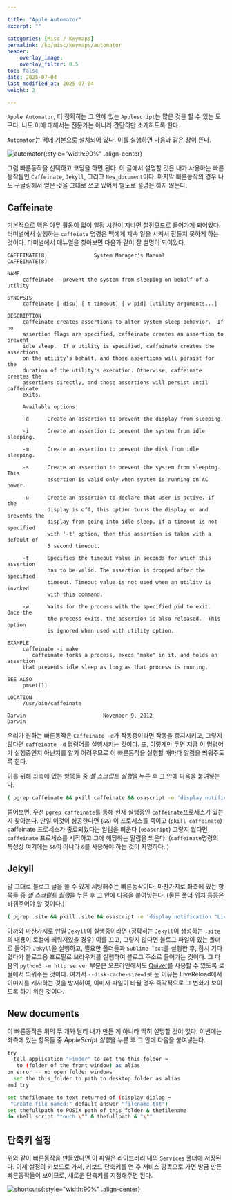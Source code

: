 ```yaml
---

title: "Apple Automator"
excerpt: ""

categories: [Misc / Keymaps]
permalink: /ko/misc/keymaps/automator
header:
    overlay_image: 
    overlay_filter: 0.5
toc: false
date: 2025-07-04
last_modified_at: 2025-07-04
weight: 2

---
```


`Apple Automator`, 더 정확히는 그 안에 있는 `Applescript`는 많은 것을 할 수 있는 도구다. 나도 이에 대해서는 전문가는 아니라 간단히만 소개하도록 한다. 

`Automator`는 맥에 기본으로 설치되어 있다. 이를 실행하면 다음과 같은 창이 뜬다. 

![automator](/assets/images/Misc/Keymaps/Automator-1.png){:style="width:90%" .align-center}

그럼 빠른동작을 선택하고 코딩을 하면 된다. 이 글에서 설명할 것은 내가 사용하는 빠른동작들인 `Caffeinate`, `Jekyll`, 그리고 `New_document`이다. 마지막 빠른동작의 경우 나도 구글링해서 얻은 것을 그대로 쓰고 있어서 별도로 설명은 하지 않는다. 

## Caffeinate

기본적으로 맥은 아무 활동이 없이 일정 시간이 지나면 절전모드로 들어가게 되어있다. 터미널에서 실행하는 `caffeiate` 명령은 맥에게 계속 일을 시켜서 잠들지 못하게 하는 것이다. 터미널에서 매뉴얼을 찾아보면 다음과 같이 잘 설명이 되어있다. 

```
CAFFEINATE(8)               System Manager's Manual              CAFFEINATE(8)

NAME
     caffeinate – prevent the system from sleeping on behalf of a utility

SYNOPSIS
     caffeinate [-disu] [-t timeout] [-w pid] [utility arguments...]

DESCRIPTION
     caffeinate creates assertions to alter system sleep behavior.  If no
     assertion flags are specified, caffeinate creates an assertion to prevent
     idle sleep.  If a utility is specified, caffeinate creates the assertions
     on the utility's behalf, and those assertions will persist for the
     duration of the utility's execution. Otherwise, caffeinate creates the
     assertions directly, and those assertions will persist until caffeinate
     exits.

     Available options:

     -d      Create an assertion to prevent the display from sleeping.

     -i      Create an assertion to prevent the system from idle sleeping.

     -m      Create an assertion to prevent the disk from idle sleeping.

     -s      Create an assertion to prevent the system from sleeping. This
             assertion is valid only when system is running on AC power.

     -u      Create an assertion to declare that user is active. If the
             display is off, this option turns the display on and prevents the
             display from going into idle sleep. If a timeout is not specified
             with '-t' option, then this assertion is taken with a default of
             5 second timeout.

     -t      Specifies the timeout value in seconds for which this assertion
             has to be valid. The assertion is dropped after the specified
             timeout. Timeout value is not used when an utility is invoked
             with this command.

     -w      Waits for the process with the specified pid to exit. Once the
             the process exits, the assertion is also released.  This option
             is ignored when used with utility option.

EXAMPLE
     caffeinate -i make
        caffeinate forks a process, execs "make" in it, and holds an assertion
     that prevents idle sleep as long as that process is running.

SEE ALSO
     pmset(1)

LOCATION
     /usr/bin/caffeinate

Darwin                         November 9, 2012                         Darwin
```

우리가 원하는 빠른동작은 `Caffeinate -d`가 작동중이라면 작동을 중지시키고, 그렇지 않다면 `caffeinate -d` 명령어를 실행시키는 것이다. 또, 이렇게만 두면 지금 이 명령어가 실행중인지 아닌지를 알기 어려우므로 이 빠른동작을 실행할 때마다 알림을 띄워주도록 한다.

이를 위해 좌측에 있는 항목들 중 *셸 스크립트 실행*을 누른 후 그 안에 다음을 붙여넣는다. 

```bash
( pgrep caffeinate && pkill caffeinate && osascript -e 'display notification "Caffeinate disabled" with title "Caffeinate"' || ( caffeinate -d -i & osascript -e 'display notification "Caffeinate enabled" with title "Caffeinate"'))
```

뜯어보면, 우선 `pgrep caffeinate`를 통해 현재 실행중인 `caffeinate`프로세스가 있는지 찾아본다. 만일 이것이 성공한다면 (`&&`) 이 프로세스를 죽이고 (`pkill caffeinate`) caffeinate 프로세스가 종료되었다는 알림을 띄운다 (`osascript`) 그렇지 않다면 `caffeinate` 프로세스를 시작하고 그에 해당하는 알림을 띄운다. (`caffeinate`명령의 특성상 여기에는 `&&`이 아니라 `&`를 사용해야 하는 것이 자명하다. )

## Jekyll

말 그대로 블로그 글을 쓸 수 있게 세팅해주는 빠른동작이다. 마찬가지로 좌측에 있는 항목들 중 *셸 스크립트 실행*을 누른 후 그 안에 다음을 붙여넣는다. (물론 폴더 위치 등등은 바꿔주어야 할 것이다.)

```bash
( pgrep .site && pkill .site && osascript -e 'display notification "Livereload disconnected" with title "Jekyll"' || (source /Users/junhyeok/.zshrc; cd /Users/junhyeok/GitHub/math-jh.github.io/; open _posts/Math/; LANG="en_US.UTF-8" LC_ALL="en_US.UTF-8" bundle exec jekyll s --livereload --unpublished --destination="/Users/junhyeok/.site" & cd /Users/junhyeok/GitHub/math-jh.github.io/assets/Diagrams; open . & cd /Users/junhyeok/GitHub/math-jh.github.io/assets/images/Math; open . & open -n /Applications/Sublime\ Text.app & sleep 10s; open -na "Vivaldi" --args --new-window --profile-directory="Profile 5" --disk-cache-size=1 "http://localhost:4000/" & cd /Users/junhyeok/Documents/Files/Quiver; python3 -m http.server & open -na "Vivaldi" --args --new-window --profile-directory="Profile 5" --disk-cache-size=1 "http://localhost:8000/src"& sleep 1s; osascript -e 'display notification "Livereload connected" with title "Jekyll"' ))
```

아까와 마찬가지로 만일 `Jekyll`이 실행중이라면 (정확히는 `Jekyll`이 생성하는 `.site`의 내용이 로컬에 띄워져있을 경우) 이를 끄고, 그렇지 않다면 블로그 파일이 있는 폴더로 들어가 `Jekyll`을 실행하고, 필요한 폴더들과 `Sublime Text`를 실행한 후, 잠시 기다렸다가 블로그용 프로필로 브라우저를 실행하여 블로그 주소로 들어가는 것이다. 그 다음의 `python3 -m http.server` 부분은 오프라인에서도 [Quiver](https://q.uiver.app)를 사용할 수 있도록 로컬에서 띄워주는 것이다. 여기서 `--disk-cache-size=1`로 둔 이유는 LiveReload에서 이미지를 캐시하는 것을 방지하여, 이미지 파일이 바뀔 경우 즉각적으로 그 변화가 보이도록 하기 위한 것이다.

## New documents

이 빠른동작은 위의 두 개와 달리 내가 만든 게 아니라 딱히 설명할 것이 없다. 이번에는 좌측에 있는 항목들 중 *AppleScript 실행*을 누른 후 그 안에 다음을 붙여넣는다. 

```bash
try
  tell application "Finder" to set the this_folder ¬
   to (folder of the front window) as alias
on error -- no open folder windows
  set the this_folder to path to desktop folder as alias
end try

set thefilename to text returned of (display dialog ¬
 "Create file named:" default answer "filename.txt")
set thefullpath to POSIX path of this_folder & thefilename
do shell script "touch \"" & thefullpath & "\""
```

## 단축키 설정

위와 같이 빠른동작을 만들었다면 이 파일은 라이브러리 내의 `Services` 폴더에 저장된다. 이제 설정의 키보드로 가서, 키보드 단축키를 연 후 서비스 항목으로 가면 방금 만든 빠른동작들이 보이므로, 새로운 단축키를 지정해주면 된다. 

![shortcuts](/assets/images/Misc/Keymaps/Automator-2.png){:style="width:90%" .align-center}
